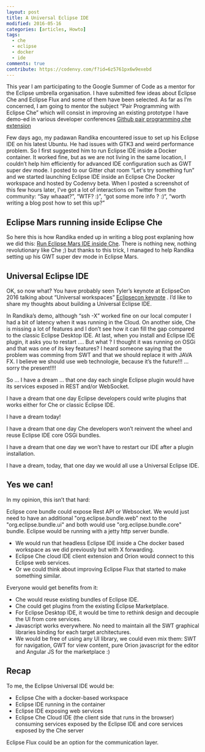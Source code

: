 ```yaml
---
layout: post
title: A Universal Eclipse IDE
modified: 2016-05-16
categories: [articles, Howto]
tags: 
  - che
  - eclipse
  - docker
  - ide
comments: true
contribute: https://codenvy.com/f?id=6z5761px6w9exebd
---
```


This year I am participating to the Google Summer of Code as a mentor for the Eclipse umbrella organisation. I have submitted few ideas about Eclipse Che and Eclipse Flux and some of them have been selected. As far as I’m concerned, I am going to mentor the subject “Pair Programming with Eclipse Che” which will consist in improving an existing prototype I have demo-ed in various developer conferences [Github pair programming che extension](https://github.com/sunix/che-plugin-flux-live-edit)

Few days ago, my padawan Randika encountered issue to set up his Eclipse IDE on his latest Ubuntu. He had issues with GTK3 and weird performance problem. So I first suggested him to run Eclipse IDE inside a Docker container. It worked fine, but as we are not living in the same location, I couldn’t help him efficiently for advanced IDE configuration such as GWT super dev mode.
I posted to our Gitter chat room “Let's try something fun” and we started launching Eclipse IDE inside an Eclipse Che Docker workspace and hosted by Codenvy beta.
When I posted a screenshot of this few hours later, I’ve got a lot of interactions on Twitter from the community: “Say whaaat?”, “WTF? :)”, “got some more info ? :)“, “worth writing a blog post how to set this up?”

<!-- more -->

## Eclipse Mars running inside Eclipse Che
So here this is how Randika ended up in writing a blog post explaning how we did this: [Run Eclipse Mars IDE inside Che](http://www.rnavagamuwa.com/open-source/run-eclipse-mars-ide-inside-eclipse-che/).
There is nothing new, nothing revolutionary like Che ;) but thanks to this trick, I managed to help Randika setting up his GWT super dev mode in Eclipse Mars.


## Universal Eclipse IDE
OK, so now what? You have probably seen Tyler’s keynote at EclipseCon 2016 talking about “Universal workspaces” [Eclipsecon keynote](http://www.infoq.com/presentations/eclipse-che-eclipsecon-2016) . I’d like to share my thoughts about building a Universal Eclipse IDE.

In Randika’s demo, although “ssh -X” worked fine on our Iocal computer I had a bit of latency when it was running in the Cloud.
On another side, Che is missing a lot of features and I don’t see how it can fill the gap compared to the classic Eclipse Desktop IDE.
At last, when you install and Eclipse IDE plugin, it asks you to restart …. But what ? I thought it was running on OSGi and that was one of its key features? I heard someone saying that the problem was comming from SWT and that we should replace it with JAVA FX. I believe we should use web technologie, because it’s the future!!! ... sorry the present!!!!

So ... I have a dream ... that one day each single Eclipse plugin would have its services exposed in REST and/or WebSocket.

I have a dream that one day Eclipse developers could write plugins that works either for Che or classic Eclipse IDE.

I have a dream today!

I have a dream that one day Che developers won’t reinvent the wheel and reuse Eclipse IDE core OSGi bundles.

I have a dream that one day we won’t have to restart our IDE after a plugin installation.

I have a dream, today, that one day we would all use a Universal Eclipse IDE.

## Yes we can!
In my opinion, this isn’t that hard:

Eclipse core bundle could expose Rest API or Websocket. We would just need to have an additional "org.eclipse.bundle.web" next to the "org.eclipse.bundle.ui" and both would use "org.eclipse.bundle.core" bundle. Eclipse would be running with a jetty http server bundle.

- We would run that headless Eclipse IDE inside a Che docker based workspace as we did previously but with X forwarding.
- Eclipse Che cloud IDE client extension and Orion would connect to this Eclipse web services.
- Or we could think about improving Eclipse Flux that started to make something similar.

Everyone would get benefits from it:

- Che would reuse existing bundles of Eclipse IDE.
- Che could get plugins from the existing Eclipse Marketplace.
- For Eclipse Desktop IDE, it would be time to rethink design and decouple the UI from core services.
- Javascript works everywhere. No need to maintain all the SWT graphical libraries binding for each target architectures.
- We would be free of using any UI library, we could even mix them: SWT for navigation, GWT for view content, pure Orion javascript for the editor and Angular JS for the marketplace :)

## Recap
To me, the Eclipse Universal IDE would be:

- Eclipse Che with a docker-based workspace
- Eclipse IDE running in the container
- Eclipse IDE exposing web services
- Eclipse Che Cloud IDE (the client side that runs in the browser) consuming services exposed by the Eclipse IDE and core services exposed by the Che server

Eclipse Flux could be an option for the communication layer.
